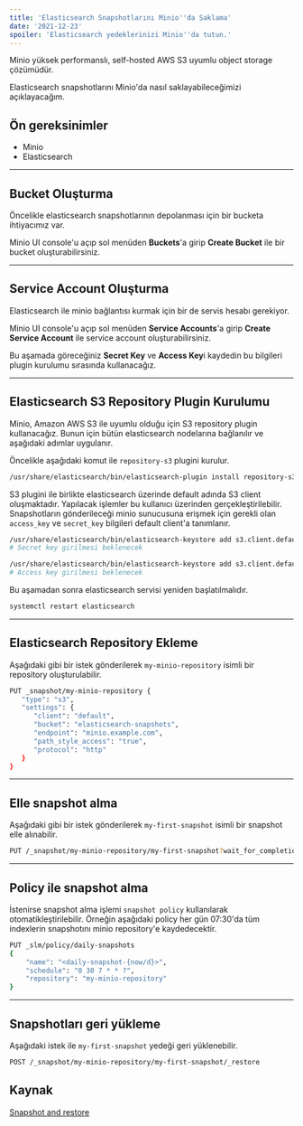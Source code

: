 ```yaml
---
title: 'Elasticsearch Snapshotlarını Minio''da Saklama'
date: '2021-12-23'
spoiler: 'Elasticsearch yedeklerinizi Minio''da tutun.'
---
```


Minio yüksek performanslı, self-hosted AWS S3 uyumlu object storage çözümüdür.

Elasticsearch snapshotlarını Minio'da nasıl saklayabileceğimizi açıklayacağım.

## Ön gereksinimler

* Minio
* Elasticsearch

---

## Bucket Oluşturma

Öncelikle elasticsearch snapshotlarının depolanması için bir bucketa ihtiyacımız var.

Minio UI console'u açıp sol menüden **Buckets**'a girip **Create Bucket** ile bir bucket oluşturabilirsiniz.

---

## Service Account Oluşturma

Elasticsearch ile minio bağlantısı kurmak için bir de servis hesabı gerekiyor.

Minio UI console'u açıp sol menüden **Service Accounts**'a girip **Create Service Account** ile service account oluşturabilirsiniz.

Bu aşamada göreceğiniz **Secret Key** ve **Access Key**i kaydedin bu bilgileri plugin kurulumu sırasında kullanacağız.

---

## Elasticsearch S3 Repository Plugin Kurulumu

Minio, Amazon AWS S3 ile uyumlu olduğu için S3 repository plugin kullanacağız. Bunun için bütün elasticsearch nodelarına bağlanılır ve aşağıdaki adımlar uygulanır.

Öncelikle aşağıdaki komut ile `repository-s3` plugini kurulur.

```bash
/usr/share/elasticsearch/bin/elasticsearch-plugin install repository-s3
```

S3 plugini ile birlikte elasticsearch üzerinde default adında S3 client oluşmaktadır. Yapılacak işlemler bu
kullanıcı üzerinden gerçekleştirilebilir. Snapshotların gönderileceği minio sunucusuna erişmek için gerekli olan `access_key` ve `secret_key` bilgileri default client'a tanımlanır.

```bash
/usr/share/elasticsearch/bin/elasticsearch-keystore add s3.client.default.secret_key
# Secret key girilmesi beklenecek

/usr/share/elasticsearch/bin/elasticsearch-keystore add s3.client.default.access_key
# Access key girilmesi beklenecek
```

Bu aşamadan sonra elasticsearch servisi yeniden başlatılmalıdır.

```bash
systemctl restart elasticsearch
```

---

## Elasticsearch Repository Ekleme

Aşağıdaki gibi bir istek gönderilerek `my-minio-repository` isimli bir repository oluşturulabilir.

```bash
PUT _snapshot/my-minio-repository {
   "type": "s3",
   "settings": {
      "client": "default",
      "bucket": "elasticsearch-snapshots",
      "endpoint": "minio.example.com",
      "path_style_access": "true",
      "protocol": "http"
   } 
}
```

---

## Elle snapshot alma

Aşağıdaki gibi bir istek gönderilerek `my-first-snapshot` isimli bir snapshot elle alınabilir.

```bash
PUT /_snapshot/my-minio-repository/my-first-snapshot?wait_for_completion=true
```

---

## Policy ile snapshot alma

İstenirse snapshot alma işlemi `snapshot policy` kullanılarak otomatikleştirilebilir. Örneğin aşağıdaki policy her gün 07:30'da tüm indexlerin snapshotını minio repository'e kaydedecektir.

```bash
PUT _slm/policy/daily-snapshots
{
    "name": "<daily-snapshot-{now/d}>",
    "schedule": "0 30 7 * * ?",
    "repository": "my-minio-repository"
}
```

---

## Snapshotları geri yükleme

Aşağıdaki istek ile `my-first-snapshot` yedeği geri yüklenebilir.

```bash
POST /_snapshot/my-minio-repository/my-first-snapshot/_restore
```

## Kaynak

[Snapshot and restore](https://www.elastic.co/guide/en/elasticsearch/reference/current/snapshot-restore.html)
